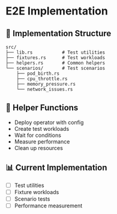 # E2E Implementation

## 📝 Implementation Structure
```
src/
├── lib.rs           # Test utilities
├── fixtures.rs      # Test workloads
├── helpers.rs       # Common helpers
└── scenarios/       # Test scenarios
    ├── pod_birth.rs
    ├── cpu_throttle.rs
    ├── memory_pressure.rs
    └── network_issues.rs
```

## 🎯 Helper Functions
- Deploy operator with config
- Create test workloads
- Wait for conditions
- Measure performance
- Clean up resources

## 📊 Current Implementation
- [ ] Test utilities
- [ ] Fixture workloads
- [ ] Scenario tests
- [ ] Performance measurement